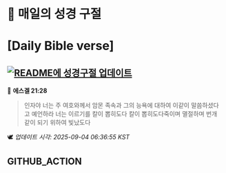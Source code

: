 # 🙏 매일의 성경 구절
# [Daily Bible verse]
## [![README에 성경구절 업데이트](https://github.com/DONGSUKA/first_test/actions/workflows/update-readme-bible.yml/badge.svg)](https://github.com/DONGSUKA/first_test/actions/workflows/update-readme-bible.yml)
<!-- START_BIBLE_VERSE -->
📖 **에스겔 21:28**
> 인자야 너는 주 여호와께서 암몬 족속과 그의 능욕에 대하여 이같이 말씀하셨다고 예언하라 너는 이르기를 칼이 뽑히도다 칼이 뽑히도다죽이며 멸절하며 번개 같이 되기 위하여 빛났도다

🕊️ _업데이트 시각: 2025-09-04 06:36:55 KST_
  <!-- END_BIBLE_VERSE -->
## GITHUB_ACTION
